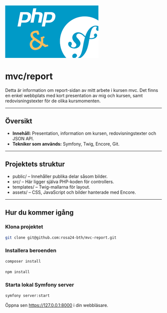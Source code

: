 ![Banner Image](./assets/images/PHP_Symfony.png)

# mvc/report

Detta är information om report-sidan av mitt arbete i kursen mvc. Det finns en enkel webbplats med kort presentation av mig och kursen, samt redovisningstexter för de olika kursmomenten.

---

## Översikt

- **Innehåll:** Presentation, information om kursen, redovisningstexter och JSON API.
- **Tekniker som används:** Symfony, Twig, Encore, Git.

---

## Projektets struktur

- public/ – Innehåller publika delar såsom bilder.
- src/ – Här ligger själva PHP-koden för controllers.
- templates/ – Twig-mallarna för layout.
- assets/ – CSS, JavaScript och bilder hanterade med Encore.

---

## Hur du kommer igång

### Klona projektet
```bash
git clone git@github.com:rosa24-bth/mvc-report.git
```

### Installera beroenden
```bash
composer install

npm install
```

### Starta lokal Symfony server
```bash
symfony server:start
```

Öppna sen https://127.0.0.1:8000 i din webbläsare.
